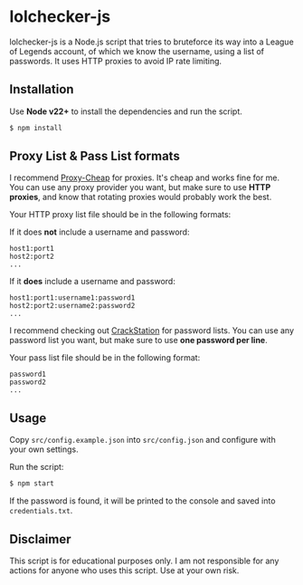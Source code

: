 # lolchecker-js

lolchecker-js is a Node.js script that tries to bruteforce its way into a League of Legends account, of which we know the username, using a list of passwords. It uses HTTP proxies to avoid IP rate limiting.

## Installation

Use **Node v22+** to install the dependencies and run the script.

```sh
$ npm install
```

## Proxy List & Pass List formats

I recommend [Proxy-Cheap](https://app.proxy-cheap.com/r/UCHmnC) for proxies. It's cheap and works fine for me. You can use any proxy provider you want, but make sure to use **HTTP proxies**, and know that rotating proxies would probably work the best.

Your HTTP proxy list file should be in the following formats:

If it does **not** include a username and password:
```
host1:port1
host2:port2
...
```

If it **does** include a username and password:
```
host1:port1:username1:password1
host2:port2:username2:password2
...
```

I recommend checking out [CrackStation](https://crackstation.net/crackstation-wordlist-password-cracking-dictionary.htm) for password lists. You can use any password list you want, but make sure to use **one password per line**.

Your pass list file should be in the following format:
```
password1
password2
...
```

## Usage

Copy `src/config.example.json` into `src/config.json` and configure with your own settings.


Run the script:

```sh
$ npm start
```

If the password is found, it will be printed to the console and saved into `credentials.txt`.

## Disclaimer

This script is for educational purposes only. I am not responsible for any actions for anyone who uses this script. Use at your own risk.
